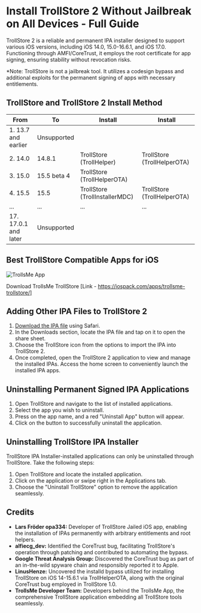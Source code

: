 # Install TrollStore 2 Without Jailbreak on All Devices - Full Guide

TrollStore 2 is a reliable and permanent IPA installer designed to support various iOS versions, including iOS 14.0, 15.0-16.6.1, and iOS 17.0. Functioning through AMFI/CoreTrust, it employs the root certificate for app signing, ensuring stability without revocation risks.

*Note: TrollStore is not a jailbreak tool. It utilizes a codesign bypass and additional exploits for the permanent signing of apps with necessary entitlements.

## TrollStore and TrollStore 2 Install Method

| From             | To                   | Install                           | Install                           |
|------------------|----------------------|-----------------------------------|-----------------------------------|
| 1. 13.7 and earlier | Unsupported         |                                   |                                   |
| 2. 14.0          | 14.8.1               | TrollStore (TrollHelper)           | TrollStore (TrollHelperOTA)        |
| 3. 15.0          | 15.5 beta 4          | TrollStore (TrollHelperOTA)        |                                   |
| 4. 15.5          | 15.5                 | TrollStore (TrollInstallerMDC)     | TrollStore (TrollHelperOTA)        |
| ...              | ...                  | ...                               | ...                               |
| 17. 17.0.1 and later | Unsupported      |                                   |                                   |

## Best TrollStore Compatible Apps for iOS

![TrollsMe App](https://iospack.com/path/to/your/small/image)

Download TrollsMe TrollStore [Link - https://iospack.com/apps/trollsme-trollstore/]

## Adding Other IPA Files to TrollStore 2

1. [Download the IPA file](https://iospack.com/apps/trollsme-trollstore/) using Safari.
2. In the Downloads section, locate the IPA file and tap on it to open the share sheet.
3. Choose the TrollStore icon from the options to import the IPA into TrollStore 2.
4. Once completed, open the TrollStore 2 application to view and manage the installed IPAs. Access the home screen to conveniently launch the installed IPA apps.

## Uninstalling Permanent Signed IPA Applications

1. Open TrollStore and navigate to the list of installed applications.
2. Select the app you wish to uninstall.
3. Press on the app name, and a red "Uninstall App" button will appear.
4. Click on the button to successfully uninstall the application.

## Uninstalling TrollStore IPA Installer

TrollStore IPA Installer-installed applications can only be uninstalled through TrollStore. Take the following steps:

1. Open TrollStore and locate the installed application.
2. Click on the application or swipe right in the Applications tab.
3. Choose the "Uninstall TrollStore" option to remove the application seamlessly.

## Credits

- **Lars Fröder opa334:** Developer of TrollStore Jailed iOS app, enabling the installation of IPAs permanently with arbitrary entitlements and root helpers.
- **alfiecg_dev:** Identified the CoreTrust bug, facilitating TrollStore's operation through patching and contributed to automating the bypass.
- **Google Threat Analysis Group:** Discovered the CoreTrust bug as part of an in-the-wild spyware chain and responsibly reported it to Apple.
- **LinusHenze:** Uncovered the installd bypass utilized for installing TrollStore on iOS 14-15.6.1 via TrollHelperOTA, along with the original CoreTrust bug employed in TrollStore 1.0.
- **TrollsMe Developer Team:** Developers behind the TrollsMe App, the comprehensive TrollStore application embedding all TrollStore tools seamlessly.
